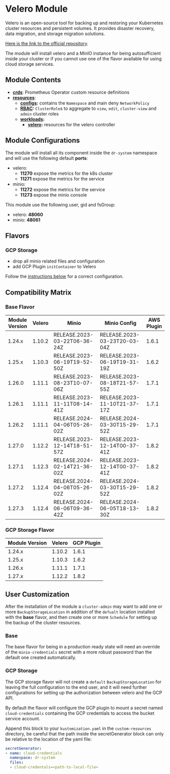 # Velero Module

Velero is an open-source tool for backing up and restoring your Kubernetes cluster resources
and persistent volumes. It provides disaster recovery, data migration, and storage migration solutions.

[Here is the link to the official repository].

The module will install velero and a MinIO instance for being autosufficient inside your cluster or if you cannot use
one of the flavor available for using cloud storage services.

## Module Contents

- **[crds](./base/crds)**: Prometheus Operator custom resource definitions
- **[resources](./base/resources)**:
  - **[configs](./base/resources/configs):** contains the `Namespace` and main deny `NetworkPolicy`
  - **[RBAC](./base/resources/rbac):** `ClusterRole`s to aggregate to `view`, `edit`, `cluster-view` and `admin`
			cluster roles
  - **[workloads](./base/resources/workloads):**
    - **[velero](./base/resources/workloads/velero):** resources for the velero controller

## Module Configurations

The module will install all its component inside the `dr-system` namespace and will use the following
default **ports**:

- velero:
  - **11270** expose the metrics for the k8s cluster
  - **11271** expose the metrics for the service
- minio:
  - **11272** expose the metrics for the service
  - **11273** expose the minio console

This module use the following user, gid and fsGroup:

- velero: **48060**
- minio: **48061**

## Flavors

### GCP Storage

- drop all minio related files and configuration
- add GCP Plugin `initContainer` to Velero

Follow the [instructions below](#gcp-storage) for a correct configuration.

## Compatibility Matrix

### Base Flavor

| Module Version | Velero | Minio                        | Minio Config                 | AWS Plugin |
|----------------|--------|------------------------------|------------------------------|------------|
| 1.24.x         | 1.10.2 | RELEASE.2023-03-22T06-36-24Z | RELEASE.2023-03-23T20-03-04Z | 1.6.1      |
| 1.25.x         | 1.10.3 | RELEASE.2023-06-19T19-52-50Z | RELEASE.2023-06-19T19-31-19Z | 1.6.2      |
| 1.26.0         | 1.11.1 | RELEASE.2023-08-23T10-07-06Z | RELEASE.2023-08-18T21-57-55Z | 1.7.1      |
| 1.26.1         | 1.11.1 | RELEASE.2023-11-11T08-14-41Z | RELEASE.2023-11-10T21-37-17Z | 1.7.1      |
| 1.26.2         | 1.11.1 | RELEASE.2024-04-06T05-26-02Z | RELEASE.2024-03-30T15-29-52Z | 1.7.1      |
| 1.27.0         | 1.12.2 | RELEASE.2023-12-14T18-51-57Z | RELEASE.2023-12-14T00-37-41Z | 1.8.2      |
| 1.27.1         | 1.12.3 | RELEASE.2024-02-14T21-36-02Z | RELEASE.2023-12-14T00-37-41Z | 1.8.2      |
| 1.27.2         | 1.12.4 | RELEASE.2024-04-06T05-26-02Z | RELEASE.2024-03-30T15-29-52Z | 1.8.2      |
| 1.27.3         | 1.12.4 | RELEASE.2024-06-06T09-36-42Z | RELEASE.2024-06-05T18-13-30Z | 1.8.2      |

### GCP Storage Flavor

| Module Version | Velero | GCP Plugin |
|----------------|--------|------------|
| 1.24.x         | 1.10.2 | 1.6.1      |
| 1.25.x         | 1.10.3 | 1.6.2      |
| 1.26.x         | 1.11.1 | 1.7.1      |
| 1.27.x         | 1.12.2 | 1.8.2      |

## User Customization

After the installation of the module a `cluster-admin` may want to add one or more `BackupStorageLocation` in addition
of the `defualt` location installed with the **base** flavor, and then create one or more `Schedule` for setting up
the backup of the cluster resources.

### Base

The base flavor for being in a production ready state will need an override of the `minio-credentials` secret with
a more robust password than the default one created automatically.

### GCP Storage

The GCP storage flavor will not create a `default` `BackupStorageLocation` for leaving the full configuration to
the end user, and it will need further configurations for setting up the authorization between velero and the GCP
API.

By default the flavor will configure the GCP plugin to mount a secret named `cloud-credentials` containing the GCP
credentials to access the bucket service account.

Append this block to your `kustomization.yaml` in the `custom-resources` directory, be careful that the path inside
the secretGenerator block can only be relative to the location of the yaml file:

```yaml
secretGenerator:
- name: cloud-credentials
  namespace: dr-system
  files:
  - cloud-credentals=<path-to-local-file>
```

[Here is the link to the official repository]: https://github.com/vmware-tanzu/velero "Velero GitHub Repository"
